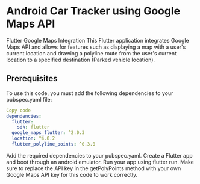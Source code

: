 # Android Car Tracker using Google Maps API

Flutter Google Maps Integration
This Flutter application integrates Google Maps API and allows for features such as displaying a map with a user's current location and drawing a polyline route from the user's current location to a specified destination (Parked vehicle location). 

## Prerequisites
To use this code, you must add the following dependencies to your pubspec.yaml file:

```yaml
Copy code
dependencies:
  flutter:
    sdk: flutter
  google_maps_flutter: ^2.0.3
  location: ^4.0.2
  flutter_polyline_points: ^0.3.0
```

Add the required dependencies to your pubspec.yaml.
Create a Flutter app and boot through an android emulator.
Run your app using flutter run.
Make sure to replace the API key in the getPolyPoints method with your own Google Maps API key for this code to work correctly.


